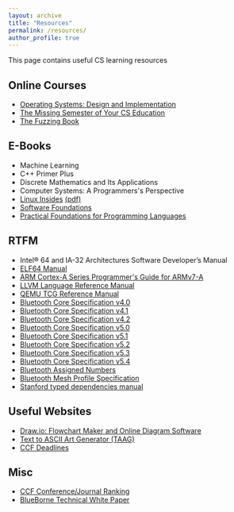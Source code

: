 ```yaml
---
layout: archive
title: "Resources"
permalink: /resources/
author_profile: true
---
```


This page contains useful CS learning resources

## Online Courses
- [Operating Systems: Design and Implementation](https://www.bilibili.com/video/BV1Cm4y1d7Ur/?spm_id_from=333.337.search-card.all.click&vd_source=98ed1b5c2b4b22a2d50bba400b48cc28)
- [The Missing Semester of Your CS Education](https://www.bilibili.com/video/BV1x7411H7wa/?spm_id_from=333.337.search-card.all.click&vd_source=98ed1b5c2b4b22a2d50bba400b48cc28)
- [The Fuzzing Book](https://www.fuzzingbook.org/)


## E-Books
- Machine Learning
- C++ Primer Plus
- Discrete Mathematics and Its Applications
- Computer Systems: A Programmers's Perspective
- [Linux Insides](https://0xax.gitbooks.io/linux-insides/content/) [(pdf)](../files/linux.pdf)
- [Software Foundations](../files/software_foundations.pdf)
- [Practical Foundations for Programming Languages](../files/practical_foundations_for_programming_languages.pdf)


## RTFM
- Intel® 64 and IA-32 Architectures Software Developer’s Manual
- [ELF64 Manual](../files/elf-64.pdf)
- [ARM Cortex-A Series Programmer's Guide for ARMv7-A](../files/arm-cortex-v7A.pdf)
- [LLVM Language Reference Manual](https://llvm.org/docs/LangRef.html)
- [QEMU TCG Reference Manual](https://www.qemu.org/docs/master/devel/tcg-ops.html#tcg-ops-ref)
- [Bluetooth Core Specification v4.0](../files/bluetooth/Core_v4.0.pdf)
- [Bluetooth Core Specification v4.1](../files/bluetooth/Core_v4.1.pdf)
- [Bluetooth Core Specification v4.2](../files/bluetooth/Core_v4.2.pdf)
- [Bluetooth Core Specification v5.0](../files/bluetooth/Core_v5.0.pdf)
- [Bluetooth Core Specification v5.1](../files/bluetooth/Core_v5.1.pdf)
- [Bluetooth Core Specification v5.2](../files/bluetooth/Core_v5.2.pdf)
- [Bluetooth Core Specification v5.3](../files/bluetooth/Core_v5.3.pdf)
- [Bluetooth Core Specification v5.4](../files/bluetooth/Core_v5.4.pdf)
- [Bluetooth Assigned Numbers](../files/bluetooth/Assigned_Numbers.pdf)
- [Bluetooth Mesh Profile Specification](../files/bluetooth/MshPRFv1.0.1.pdf)
- [Stanford typed dependencies manual](../files/dependencies_manual.pdf)


## Useful Websites
- [Draw.io: Flowchart Maker and Online Diagram Software](https://www.draw.io/)
- [Text to ASCII Art Generator (TAAG)](http://patorjk.com/software/taag/)
- [CCF Deadlines](https://ccfddl.github.io)

## Misc
- [CCF Conference/Journal Ranking](../files/ccf2022.pdf)
- [BlueBorne Technical White Paper](../files/bluetooth/blueborne.pdf)